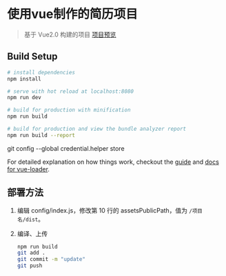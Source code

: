 # 使用vue制作的简历项目

> 基于 Vue2.0 构建的项目
> [项目预览](https://jasonyqwang.github.io/vue-resume/dist/index.html)

## Build Setup

``` bash
# install dependencies
npm install

# serve with hot reload at localhost:8080
npm run dev

# build for production with minification
npm run build

# build for production and view the bundle analyzer report
npm run build --report
```

git config --global credential.helper store


For detailed explanation on how things work, checkout the [guide](http://vuejs-templates.github.io/webpack/) and [docs for vue-loader](http://vuejs.github.io/vue-loader).

## 部署方法

1. 编辑 config/index.js，修改第 10 行的 assetsPublicPath，值为 `/项目名/dist`。

2. 编译、上传
    ``` bash
    npm run build
    git add .
    git commit -m "update"
    git push
    ```
